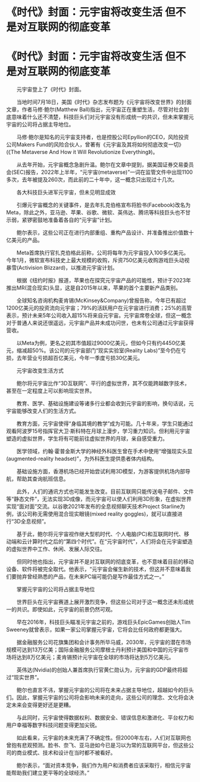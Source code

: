 # 《时代》封面：元宇宙将改变生活 但不是对互联网的彻底变革


# 《时代》封面：元宇宙将改变生活 但不是对互联网的彻底变革

　　元宇宙登上了《时代》封面。

　　当地时间7月18日，美国《时代》杂志发布题为《元宇宙将改变世界》的封面文章，作者马修·鲍尔(Matthew Ball)指出，元宇宙正在重塑生活，尽管对社会到底意味着什么还不清楚，科技巨头们对元宇宙没有形成统一的共识，但未来掌握元宇宙的公司将占据主导地位。

　　马修·鲍尔是知名的元宇宙支持者，也是控股公司Epyllion的CEO，风险投资公司Makers Fund的风险合伙人，曾著有《元宇宙及其将如何彻底改变一切》(《The Metaverse And How it Will Revolutionize Everything》)。

　　从去年开始，元宇宙概念急剧升温。鲍尔在文章中提到，据美国证券交易委员会(SEC)报告，2022年上半年，“元宇宙(metaverse)”一词在监管文件中出现1100多次，去年被提及260次，而此前的二十年中，这一概念只出现过十几次。

　　各大科技巨头进军元宇宙，但未见明显成效

　　引爆元宇宙概念的关键事件，是去年扎克伯格宣布将脸书(Facebook)改名为Meta，除此之外，亚马逊、苹果、谷歌、微软、英伟达、腾讯等科技巨头也不甘示弱，紧锣密鼓地准备着各自的“元宇宙”计划。

　　鲍尔表示，这些公司正在进行内部重组、重构产品设计、并准备推出价值数十亿美元的产品。

　　Meta首席执行官扎克伯格此前称，公司将每年为元宇宙投入100多亿美元。今年1月，微软宣布科技史上最大规模的收购，斥资750亿美元收购游戏巨头动视暴雪(Activision Blizzard)，以推进元宇宙计划。

　　根据《纽约时报》报道，苹果也在探究元宇宙产品的可能性，预计于2023年推出MR(混合现实)头显，这是自2015年以来，苹果的首个主要新产品类别。

　　全球知名咨询机构麦肯锡(McKinsey&Company)曾报告称，今年已有超过1200亿美元的投资流向元宇宙；79%的活跃用户在元宇宙进行消费；25%的高管表示，预计未来5年公司收入超15%将来自元宇宙。元宇宙席卷全球，但这一概念对于普通人来说还很遥远，元宇宙产品并未成功问世，也未有公司通过元宇宙获得营收。

　　以Meta为例，更名之初其市值超过9000亿美元，但如今只有约4450亿美元，缩减超50%。该公司的元宇宙部门“现实实验室(Reality Labs)”至今仍在亏损，去年营业亏损超百亿美元，今年一季度亏损30亿美元。

　　元宇宙改变生活方式

　　鲍尔将元宇宙比作“3D互联网”、平行的虚拟世界，其不仅能跨越数字技术，甚至在一定程度上可以影响现实世界。

　　教育、医学、基础设施建设等诸多行业都会收到元宇宙的影响，换句话说，元宇宙能够改变人们的生活方式。

　　教育方面，元宇宙使得“身临其境的教学”成为可能。几十年来，学生只能通过观看阿波罗15号指挥官大卫·斯科特在月球上漫步，学习重力知识。但利用元宇宙塑造的虚拟世界，学生将有可能前往虚拟世界的月球，亲自感受重力。

　　医学领域，约翰·霍普金斯大学的神经外科医生曾在手术中使用“增强现实头显(augmented-reality headset)”，为外科医生提供患者体内结构。

　　基础设施方面，香港机场已经开始尝试利用3D模型，为游客提供机场内部导航，帮助其查询航班信息。

　　此外，人们的通讯方式也可能发生改变。目前互联网只能传送电子邮件、文件等“静态文件”，无法实现3D成像，而元宇宙可以使人们利用3D形象，在虚拟世界实现“面对面”交流。以谷歌2021年发布的全息视频聊天技术Project Starline为例，该公司称无需使用混合现实眼镜(mixed reality goggles)，就可以直接进行“3D全息视频”。

　　基于此，鲍尔将元宇宙视作继大型机时代、个人电脑(PC)和互联网时代、移动端和云计算时代之后的“第四个时代”。在“元宇宙时代”，人们将会在元宇宙塑造的虚拟世界中工作、休闲、发展人际交往。

　　但同时他也指出，元宇宙并不是对互联网的彻底变革，也不意味着目前的移动设备、软件将被完全取代。他表示，“元宇宙会催生新的技术，但这并不意味着我们要抛弃曾经熟悉的产品，在未来PC端可能仍是写作最佳方式之一。”

　　掌握元宇宙的公司将占据主导地位

　　世界巨头在元宇宙赛道上展开激烈竞争，但这些公司对于这一概念还未形成统一的共识。即使如此，元宇宙的前景仍然可观。

　　早在2016年，科技巨头瞄准元宇宙之前的，游戏巨头EpicGames创始人Tim Sweeney就曾表示，如果一家公司掌握元宇宙，它将会比任何政府都更强大。

　　据金融服务公司花旗集团和会计事务所毕马威，2030年，元宇宙的潜在市场规模可达到13万亿美；国际金融服务公司摩根士丹利预计美国和中国的元宇宙市场将达到8万亿美元；麦肯锡预计元宇宙在全球的市场将达到5万亿美元。

　　英伟达(Nvidia)的创始人兼首席执行官黄仁勋认为，元宇宙的GDP最终将超过“现实世界”。

　　鲍尔也直言不讳，掌握元宇宙的公司将在未来占据主导地位，超越如今的巨头们。因此，掌握元宇宙的公司将会影响未来的走向，这些公司的理念、文化将会决定未来会变得更好还是更糟。

　　与此同时，元宇宙使得数据权利、数据安全、错误信息和激进化、平台权力和用户幸福等数字科技问题变得更加尖锐。

　　如此看来，元宇宙的未来充满了不确定性。但2000年左右，人们对互联网也曾抱有悲观预测。脸书、奈飞、亚马逊如今已是习以为常的互联网平台，但这些公司的商业模式、技术和设计在当时都不被看好。

　　鲍尔表示，“面对资本竞争，我们作为用户和消费者应该采取行，相信元宇宙能帮助我们建立更平等的全球经济。”
